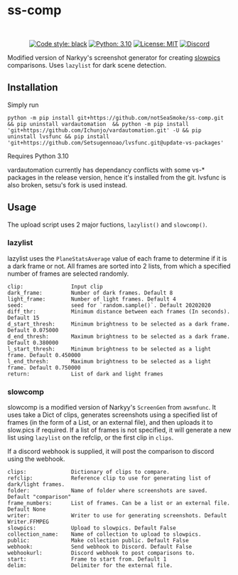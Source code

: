 # ss-comp
</br>
<p align='center'>
<a href="https://github.com/psf/black"><img alt="Code style: black" src="https://img.shields.io/badge/code%20style-black-000000.svg"></a>
<a href=><img alt="Python: 3.10" src="https://img.shields.io/badge/python-3.10-blue.svg"></a>
<a href="https://github.com/notSeaSmoke/ss-comp/blob/master/LICENSE.md"><img alt="License: MIT" src="https://black.readthedocs.io/en/stable/_static/license.svg"></a>
<a href="https://discord.gg/rFwHDKHfJr"><img alt="Discord" src="https://img.shields.io/discord/771790175591333909?label=discord"></a>
</p>

Modified version of Narkyy's screenshot generator for creating [slowpics](http://slow.pics/) comparisons. Uses `lazylist` for dark scene detection.

## Installation
Simply run

```
python -m pip install git+https://github.com/notSeaSmoke/ss-comp.git && pip uninstall vardautomation  && python -m pip install 'git+https://github.com/Ichunjo/vardautomation.git' -U && pip uninstall lvsfunc && pip install 'git+https://github.com/Setsugennoao/lvsfunc.git@update-vs-packages'
```

Requires Python 3.10

vardautomation currently has dependancy conflicts with some vs-* packages in the release version, hence it's installed from the git. lvsfunc is also broken, setsu's fork is used instead.

## Usage

The upload script uses 2 major fuctions, `lazylist()` and `slowcomp()`.

### lazylist

lazylist uses the `PlaneStatsAverage` value of each frame to determine if it is a dark frame or not. All frames are sorted into 2 lists, from which a specified number of frames are selected randomly.

    clip:               Input clip
    dark_frame:         Number of dark frames. Default 8
    light_frame:        Number of light frames. Default 4
    seed:               seed for `random.sample()`. Default 20202020
    diff_thr:           Minimum distance between each frames (In seconds). Default 15
    d_start_thresh:     Minimum brightness to be selected as a dark frame. Default 0.075000
    d_end_thresh:       Maximum brightness to be selected as a dark frame. Default 0.380000
    l_start_thresh:     Minimum brightness to be selected as a light frame. Default 0.450000
    l_end_thresh:       Maximum brightness to be selected as a light frame. Default 0.750000
    return:             List of dark and light frames

### slowcomp

slowcomp is a modified version of Narkyy's `ScreenGen` from `awsmfunc`. It uses take a Dict of clips, generates screenshots using a specified list of frames (in the form of a List, or an external file), and then uploads it to slow.pics if required. If a list of frames is not specified, it will generate a new list using `lazylist` on the refclip, or the first clip in `clips`.

If a discord webhook is supplied, it will post the comparison to discord using the webhook.

    clips:              Dictionary of clips to compare.
    refclip:            Reference clip to use for generating list of dark/light frames.
    folder:             Name of folder where screenshots are saved. Default "comparison"
    frame_numbers:      List of frames. Can be a list or an external file. Default None
    writer:             Writer to use for generating screenshots. Default Writer.FFMPEG
    slowpics:           Upload to slowpics. Default False
    collection_name:    Name of collection to upload to slowpics.
    public:             Make collection public. Default False
    webhook:            Send webhook to Discord. Default False
    webhookurl:         Discord webhook to post comparisons to.
    start:              Frame to start from. Default 1
    delim:              Delimiter for the external file.
